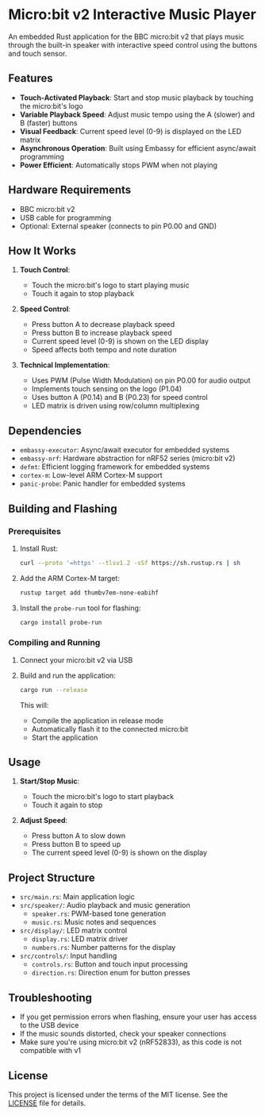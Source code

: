 # Micro:bit v2 Interactive Music Player

An embedded Rust application for the BBC micro:bit v2 that plays music through the built-in speaker with interactive speed control using the buttons and touch sensor.

## Features

- **Touch-Activated Playback**: Start and stop music playback by touching the micro:bit's logo
- **Variable Playback Speed**: Adjust music tempo using the A (slower) and B (faster) buttons
- **Visual Feedback**: Current speed level (0-9) is displayed on the LED matrix
- **Asynchronous Operation**: Built using Embassy for efficient async/await programming
- **Power Efficient**: Automatically stops PWM when not playing

## Hardware Requirements

- BBC micro:bit v2
- USB cable for programming
- Optional: External speaker (connects to pin P0.00 and GND)

## How It Works

1. **Touch Control**:
   - Touch the micro:bit's logo to start playing music
   - Touch it again to stop playback

2. **Speed Control**:
   - Press button A to decrease playback speed
   - Press button B to increase playback speed
   - Current speed level (0-9) is shown on the LED display
   - Speed affects both tempo and note duration

3. **Technical Implementation**:
   - Uses PWM (Pulse Width Modulation) on pin P0.00 for audio output
   - Implements touch sensing on the logo (P1.04)
   - Uses button A (P0.14) and B (P0.23) for speed control
   - LED matrix is driven using row/column multiplexing

## Dependencies

- `embassy-executor`: Async/await executor for embedded systems
- `embassy-nrf`: Hardware abstraction for nRF52 series (micro:bit v2)
- `defmt`: Efficient logging framework for embedded systems
- `cortex-m`: Low-level ARM Cortex-M support
- `panic-probe`: Panic handler for embedded systems

## Building and Flashing

### Prerequisites

1. Install Rust:
   ```bash
   curl --proto '=https' --tlsv1.2 -sSf https://sh.rustup.rs | sh
   ```

2. Add the ARM Cortex-M target:
   ```bash
   rustup target add thumbv7em-none-eabihf
   ```

3. Install the `probe-run` tool for flashing:
   ```bash
   cargo install probe-run
   ```

### Compiling and Running

1. Connect your micro:bit v2 via USB
2. Build and run the application:
   ```bash
   cargo run --release
   ```

   This will:
   - Compile the application in release mode
   - Automatically flash it to the connected micro:bit
   - Start the application

## Usage

1. **Start/Stop Music**:
   - Touch the micro:bit's logo to start playback
   - Touch it again to stop

2. **Adjust Speed**:
   - Press button A to slow down
   - Press button B to speed up
   - The current speed level (0-9) is shown on the display

## Project Structure

- `src/main.rs`: Main application logic
- `src/speaker/`: Audio playback and music generation
  - `speaker.rs`: PWM-based tone generation
  - `music.rs`: Music notes and sequences
- `src/display/`: LED matrix control
  - `display.rs`: LED matrix driver
  - `numbers.rs`: Number patterns for the display
- `src/controls/`: Input handling
  - `controls.rs`: Button and touch input processing
  - `direction.rs`: Direction enum for button presses

## Troubleshooting

- If you get permission errors when flashing, ensure your user has access to the USB device
- If the music sounds distorted, check your speaker connections
- Make sure you're using micro:bit v2 (nRF52833), as this code is not compatible with v1

## License

This project is licensed under the terms of the MIT license. See the [LICENSE](LICENSE) file for details.
